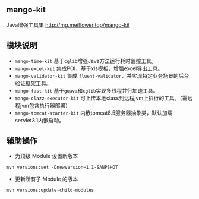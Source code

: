 ## mango-kit
Java增强工具集 http://mg.meiflower.top/mango-kit

## 模块说明
* `mango-time-kit` 基于`cglib`增强Java方法运行耗时监控工具。
* `mango-excel-kit` 集成POI，基于xls模板，增强excel导出工具。
* `mango-validator-kit` 集成 `fluent-validator`，并实现特定业务场景的后台验证框架工具。
* `mango-fast-kit` 基于`guava`和`cglib`实现多线程并行加速工具。
* `mango-clazz-executor-kit` 可上传本地class到远程jvm上执行的工具。（需远程jvm包含执行器部署）
* `mango-tomcat-starter-kit` 内嵌tomcat8.5服务器抽象类，默认加载servlet3.1内嵌启动。


## 辅助操作
* 为顶级 Module 设置新版本
```
mvn versions:set -DnewVersion=1.1-SANPSHOT
```
* 更新所有子 Module 的版本
```
mvn versions:update-child-modules
```
